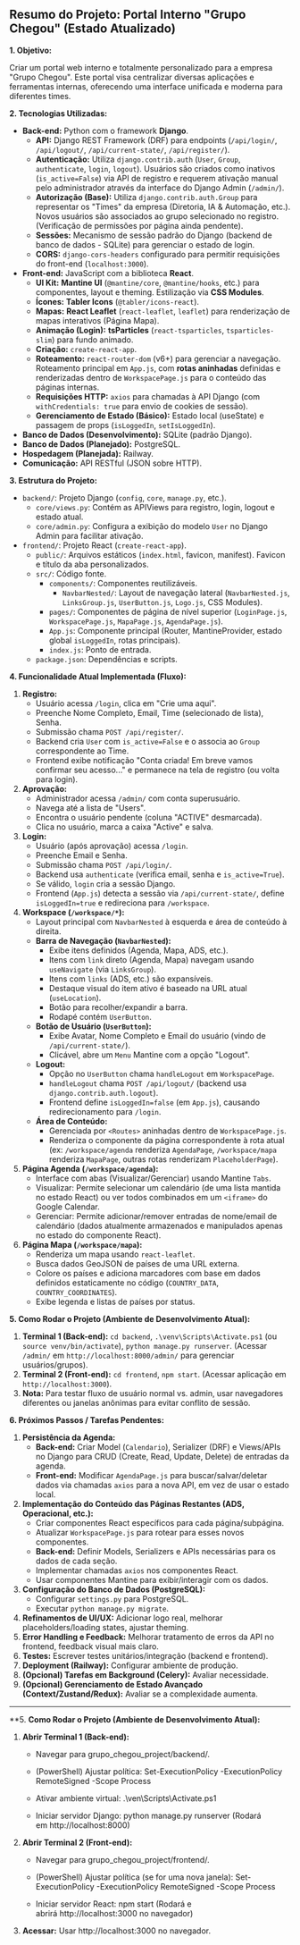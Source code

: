 ## Resumo do Projeto: Portal Interno "Grupo Chegou" (Estado Atualizado)

**1. Objetivo:**

Criar um portal web interno e totalmente personalizado para a empresa "Grupo Chegou". Este portal visa centralizar diversas aplicações e ferramentas internas, oferecendo uma interface unificada e moderna para diferentes times.

**2. Tecnologias Utilizadas:**

*   **Back-end:** Python com o framework **Django**.
    *   **API:** Django REST Framework (DRF) para endpoints (`/api/login/`, `/api/logout/`, `/api/current-state/`, `/api/register/`).
    *   **Autenticação:** Utiliza `django.contrib.auth` (`User`, `Group`, `authenticate`, `login`, `logout`). Usuários são criados como inativos (`is_active=False`) via API de registro e requerem ativação manual pelo administrador através da interface do Django Admin (`/admin/`).
    *   **Autorização (Base):** Utiliza `django.contrib.auth.Group` para representar os "Times" da empresa (Diretoria, IA & Automação, etc.). Novos usuários são associados ao grupo selecionado no registro. (Verificação de permissões por página ainda pendente).
    *   **Sessões:** Mecanismo de sessão padrão do Django (backend de banco de dados - SQLite) para gerenciar o estado de login.
    *   **CORS:** `django-cors-headers` configurado para permitir requisições do front-end (`localhost:3000`).
*   **Front-end:** JavaScript com a biblioteca **React**.
    *   **UI Kit:** **Mantine UI** (`@mantine/core`, `@mantine/hooks`, etc.) para componentes, layout e theming. Estilização via **CSS Modules**.
    *   **Ícones:** **Tabler Icons** (`@tabler/icons-react`).
    *   **Mapas:** **React Leaflet** (`react-leaflet`, `leaflet`) para renderização de mapas interativos (Página Mapa).
    *   **Animação (Login):** **tsParticles** (`react-tsparticles`, `tsparticles-slim`) para fundo animado.
    *   **Criação:** `create-react-app`.
    *   **Roteamento:** `react-router-dom` (v6+) para gerenciar a navegação. Roteamento principal em `App.js`, com **rotas aninhadas** definidas e renderizadas dentro de `WorkspacePage.js` para o conteúdo das páginas internas.
    *   **Requisições HTTP:** `axios` para chamadas à API Django (com `withCredentials: true` para envio de cookies de sessão).
    *   **Gerenciamento de Estado (Básico):** Estado local (useState) e passagem de props (`isLoggedIn`, `setIsLoggedIn`).
*   **Banco de Dados (Desenvolvimento):** SQLite (padrão Django).
*   **Banco de Dados (Planejado):** PostgreSQL.
*   **Hospedagem (Planejada):** Railway.
*   **Comunicação:** API RESTful (JSON sobre HTTP).

**3. Estrutura do Projeto:**

*   `backend/`: Projeto Django (`config`, `core`, `manage.py`, etc.).
    *   `core/views.py`: Contém as APIViews para registro, login, logout e estado atual.
    *   `core/admin.py`: Configura a exibição do modelo `User` no Django Admin para facilitar ativação.
*   `frontend/`: Projeto React (`create-react-app`).
    *   `public/`: Arquivos estáticos (`index.html`, favicon, manifest). Favicon e título da aba personalizados.
    *   `src/`: Código fonte.
        *   `components/`: Componentes reutilizáveis.
            *   `NavbarNested/`: Layout de navegação lateral (`NavbarNested.js`, `LinksGroup.js`, `UserButton.js`, `Logo.js`, CSS Modules).
        *   `pages/`: Componentes de página de nível superior (`LoginPage.js`, `WorkspacePage.js`, `MapaPage.js`, `AgendaPage.js`).
        *   `App.js`: Componente principal (Router, MantineProvider, estado global `isLoggedIn`, rotas principais).
        *   `index.js`: Ponto de entrada.
    *   `package.json`: Dependências e scripts.

**4. Funcionalidade Atual Implementada (Fluxo):**

1.  **Registro:**
    *   Usuário acessa `/login`, clica em "Crie uma aqui".
    *   Preenche Nome Completo, Email, Time (selecionado de lista), Senha.
    *   Submissão chama `POST /api/register/`.
    *   Backend cria `User` com `is_active=False` e o associa ao `Group` correspondente ao Time.
    *   Frontend exibe notificação "Conta criada! Em breve vamos confirmar seu acesso..." e permanece na tela de registro (ou volta para login).
2.  **Aprovação:**
    *   Administrador acessa `/admin/` com conta superusuário.
    *   Navega até a lista de "Users".
    *   Encontra o usuário pendente (coluna "ACTIVE" desmarcada).
    *   Clica no usuário, marca a caixa "Active" e salva.
3.  **Login:**
    *   Usuário (após aprovação) acessa `/login`.
    *   Preenche Email e Senha.
    *   Submissão chama `POST /api/login/`.
    *   Backend usa `authenticate` (verifica email, senha e `is_active=True`).
    *   Se válido, `login` cria a sessão Django.
    *   Frontend (`App.js`) detecta a sessão via `/api/current-state/`, define `isLoggedIn=true` e redireciona para `/workspace`.
4.  **Workspace (`/workspace/*`):**
    *   Layout principal com `NavbarNested` à esquerda e área de conteúdo à direita.
    *   **Barra de Navegação (`NavbarNested`):**
        *   Exibe itens definidos (Agenda, Mapa, ADS, etc.).
        *   Itens com `link` direto (Agenda, Mapa) navegam usando `useNavigate` (via `LinksGroup`).
        *   Itens com `links` (ADS, etc.) são expansíveis.
        *   Destaque visual do item ativo é baseado na URL atual (`useLocation`).
        *   Botão para recolher/expandir a barra.
        *   Rodapé contém `UserButton`.
    *   **Botão de Usuário (`UserButton`):**
        *   Exibe Avatar, Nome Completo e Email do usuário (vindo de `/api/current-state/`).
        *   Clicável, abre um `Menu` Mantine com a opção "Logout".
    *   **Logout:**
        *   Opção no `UserButton` chama `handleLogout` em `WorkspacePage`.
        *   `handleLogout` chama `POST /api/logout/` (backend usa `django.contrib.auth.logout`).
        *   Frontend define `isLoggedIn=false` (em `App.js`), causando redirecionamento para `/login`.
    *   **Área de Conteúdo:**
        *   Gerenciada por `<Routes>` aninhadas dentro de `WorkspacePage.js`.
        *   Renderiza o componente da página correspondente à rota atual (ex: `/workspace/agenda` renderiza `AgendaPage`, `/workspace/mapa` renderiza `MapaPage`, outras rotas renderizam `PlaceholderPage`).
5.  **Página Agenda (`/workspace/agenda`):**
    *   Interface com abas (Visualizar/Gerenciar) usando Mantine `Tabs`.
    *   Visualizar: Permite selecionar um calendário (de uma lista mantida no estado React) ou ver todos combinados em um `<iframe>` do Google Calendar.
    *   Gerenciar: Permite adicionar/remover entradas de nome/email de calendário (dados atualmente armazenados e manipulados apenas no estado do componente React).
6.  **Página Mapa (`/workspace/mapa`):**
    *   Renderiza um mapa usando `react-leaflet`.
    *   Busca dados GeoJSON de países de uma URL externa.
    *   Colore os países e adiciona marcadores com base em dados definidos estaticamente no código (`COUNTRY_DATA`, `COUNTRY_COORDINATES`).
    *   Exibe legenda e listas de países por status.

**5. Como Rodar o Projeto (Ambiente de Desenvolvimento Atual):**

1.  **Terminal 1 (Back-end):** `cd backend`, `.\venv\Scripts\Activate.ps1` (ou `source venv/bin/activate`), `python manage.py runserver`. (Acessar `/admin/` em `http://localhost:8000/admin/` para gerenciar usuários/grupos).
2.  **Terminal 2 (Front-end):** `cd frontend`, `npm start`. (Acessar aplicação em `http://localhost:3000`).
3.  **Nota:** Para testar fluxo de usuário normal vs. admin, usar navegadores diferentes ou janelas anônimas para evitar conflito de sessão.

**6. Próximos Passos / Tarefas Pendentes:**

1.  **Persistência da Agenda:**
    *   **Back-end:** Criar Model (`Calendario`), Serializer (DRF) e Views/APIs no Django para CRUD (Create, Read, Update, Delete) de entradas da agenda.
    *   **Front-end:** Modificar `AgendaPage.js` para buscar/salvar/deletar dados via chamadas `axios` para a nova API, em vez de usar o estado local.
2.  **Implementação do Conteúdo das Páginas Restantes (ADS, Operacional, etc.):**
    *   Criar componentes React específicos para cada página/subpágina.
    *   Atualizar `WorkspacePage.js` para rotear para esses novos componentes.
    *   **Back-end:** Definir Models, Serializers e APIs necessárias para os dados de cada seção.
    *   Implementar chamadas `axios` nos componentes React.
    *   Usar componentes Mantine para exibir/interagir com os dados.
3.  **Configuração do Banco de Dados (PostgreSQL):**
    *   Configurar `settings.py` para PostgreSQL.
    *   Executar `python manage.py migrate`.
4.  **Refinamentos de UI/UX:** Adicionar logo real, melhorar placeholders/loading states, ajustar theming.
5.  **Error Handling e Feedback:** Melhorar tratamento de erros da API no frontend, feedback visual mais claro.
6.  **Testes:** Escrever testes unitários/integração (backend e frontend).
7.  **Deployment (Railway):** Configurar ambiente de produção.
8.  **(Opcional) Tarefas em Background (Celery):** Avaliar necessidade.
9. **(Opcional) Gerenciamento de Estado Avançado (Context/Zustand/Redux):** Avaliar se a complexidade aumenta.


---

**5. **Como Rodar o Projeto (Ambiente de Desenvolvimento Atual):**

1. **Abrir Terminal 1 (Back-end):**
    
    - Navegar para grupo_chegou_project/backend/.
        
    - (PowerShell) Ajustar política: Set-ExecutionPolicy -ExecutionPolicy RemoteSigned -Scope Process
        
    - Ativar ambiente virtual: .\ven\Scripts\Activate.ps1
        
    - Iniciar servidor Django: python manage.py runserver (Rodará em http://localhost:8000)
        
2. **Abrir Terminal 2 (Front-end):**
    
    - Navegar para grupo_chegou_project/frontend/.
        
    - (PowerShell) Ajustar política (se for uma nova janela): Set-ExecutionPolicy -ExecutionPolicy RemoteSigned -Scope Process
        
    - Iniciar servidor React: npm start (Rodará e abrirá http://localhost:3000 no navegador)
        
3. **Acessar:** Usar http://localhost:3000 no navegador.
